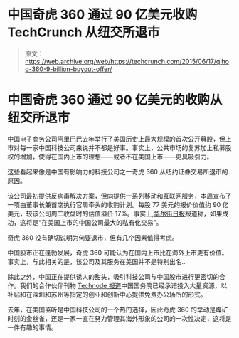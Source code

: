 # 中国奇虎 360 通过 90 亿美元收购 TechCrunch 从纽交所退市

> 原文：<https://web.archive.org/web/https://techcrunch.com/2015/06/17/qihoo-360-9-billion-buyout-offer/>

# 中国奇虎 360 通过 90 亿美元的收购从纽交所退市

中国电子商务公司阿里巴巴去年举行了美国历史上最大规模的首次公开募股，但上市对每一家中国科技公司来说并不都是好事。事实上，公共市场的复苏加上私募股权的增加，使得在国内上市的理想——或者不在美国上市——更具吸引力。

这些看起来像是中国有影响力的科技公司之一奇虎 360 从纽约证券交易所退市的原因。

该公司最初提供反病毒解决方案，但向提供一系列移动和互联网服务，本周宣布了一项由董事长兼首席执行官周牵头的收购计划。每股 77 美元的报价价值约 90 亿美元，较该公司周二收盘时的估值溢价 17%。事实上,[华尔街日报](https://web.archive.org/web/20221206165938/http://www.wsj.com/article_email/qihoo-receives-buyout-offer-from-ceo-1434542416-lMyQjAxMTE1MDE5NzExMjcxWj)报道称，如果成功，这将是“在美国上市的中国公司最大的私有化交易”。

奇虎 360 没有确切说明为何要退市，但有几个因素值得考虑。

中国股市正在蓬勃发展，奇虎 360 可能认为在国内上市比在海外上市更有价值。事实上，与此相关的是，该公司及其服务在美国并不是特别出名..

除此之外，中国正在提供诱人的甜头，吸引科技公司与中国股市进行更密切的合作。我们的合作伙伴刊物 [Technode 报道](https://web.archive.org/web/20221206165938/http://technode.com/2015/06/18/qihoo-360-ceo-zhou-hongyi-proposes-9b-usd-privatisation-bid/)中国国务院已经承诺投入大量资源，以补贴和在深圳和苏州等指定的创业和创新中心提供免费办公场所的形式。

去年，在美国监听是中国科技公司的一个热门选择，因此奇虎 360 的举动是煤矿时刻的金丝雀，还是一家一直在努力管理其海外形象的公司的一次性决定，这将是一件有趣的事情。